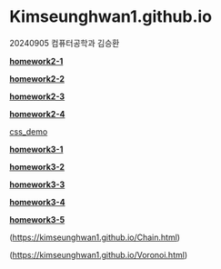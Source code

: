 # Kimseunghwan1.github.io
20240905 컴퓨터공학과 김승환

[**homework2-1**](http://Kimseunghwan1.github.io/homework2-1.html)

[**homework2-2**](http://Kimseunghwan1.github.io/homework2-2.html)

[**homework2-3**](http://Kimseunghwan1.github.io/homework2-3.html)

[**homework2-4**](http://Kimseunghwan1.github.io/homework2-4.html)

[css_demo](http://Kimseunghwan1.github.io/css_demo.htm)

[**homework3-1**](http://Kimseunghwan1.github.io/homework3-1.png)

[**homework3-2**](http://Kimseunghwan1.github.io/homework3-2.png)

[**homework3-3**](http://Kimseunghwan1.github.io/homework3-3.png)

[**homework3-4**](http://Kimseunghwan1.github.io/homework3-4.png)

[**homework3-5**](http://Kimseunghwan1.github.io/homework3-5.png)

(https://kimseunghwan1.github.io/Chain.html)

(https://kimseunghwan1.github.io/Voronoi.html)
